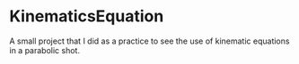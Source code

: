 # KinematicsEquation
A small project that I did as a practice to see the use of kinematic equations in a parabolic shot.
